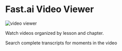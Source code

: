 # Fast.ai Video Viewer

![video viewer](./fastai-video-viewer.gif)

Watch videos organized by lesson and chapter.

Search complete transcripts for moments in the video
